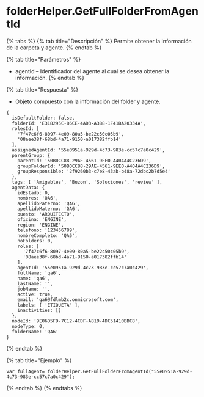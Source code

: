 # folderHelper.GetFullFolderFromAgentId

{% tabs %}
{% tab title="Descripción" %}
Permite obtener la información de la carpeta y agente.
{% endtab %}

{% tab title="Parámetros" %}
* agentId – Identificador del agente al cual se desea obtener la información.
{% endtab %}

{% tab title="Respuesta" %}
* Objeto compuesto con la información del folder y agente.
```
{
  isDefaultFolder: false,
  folderId: 'E318295C-86CE-4AD3-A388-1F41BA20334A',
  rolesId: [
    '7f47c6f6-8097-4e09-80a5-be22c50c05b9',
    '08aee38f-68bd-4a71-9150-a017382ffb14'
  ],
  assignedAgentId: '55e0951a-929d-4c73-983e-cc57c7a0c429',
  parentGroup: {
    parentId: '50B0CC88-29AE-4561-9EE0-A404A4C236D9',
    groupFolderId: '50B0CC88-29AE-4561-9EE0-A404A4C236D9',
    groupResponsible: '2f9260b3-c7e8-43ab-b48a-72dbc2b7d5e4'
  },
  tags: [ 'Amigables', 'Buzon', 'Soluciones', 'review' ],
  agentData: {
    idEstado: 0,
    nombres: 'QA6',
    apellidoPaterno: 'QA6',
    apellidoMaterno: 'QA6',
    puesto: 'ARQUITECTO',
    oficina: 'ENGINE',
    region: 'ENGINE',
    telefono: '123456789',
    nombreCompleto: 'QA6',
    noFolders: 0,
    roles: [
      '7f47c6f6-8097-4e09-80a5-be22c50c05b9',
      '08aee38f-68bd-4a71-9150-a017382ffb14'
    ],
    agentId: '55e0951a-929d-4c73-983e-cc57c7a0c429',
    fullName: 'qa6',
    name: 'qa6',
    lastName: '',
    jobName: '',
    active: true,
    email: 'qa6@fdlmb2c.onmicrosoft.com',
    labels: [ 'ETIQUETA' ],
    inactivities: []
  },
  nodeId: '9E06D5FD-7C12-4CDF-A819-4DC51410BBC8',
  nodeType: 0,
  folderName: 'QA6'
}
```
{% endtab %}

{% tab title="Ejemplo" %}
```
var fullAgent= folderHelper.GetFullFolderFromAgentId("55e0951a-929d-4c73-983e-cc57c7a0c429");
```
{% endtab %}
{% endtabs %}
